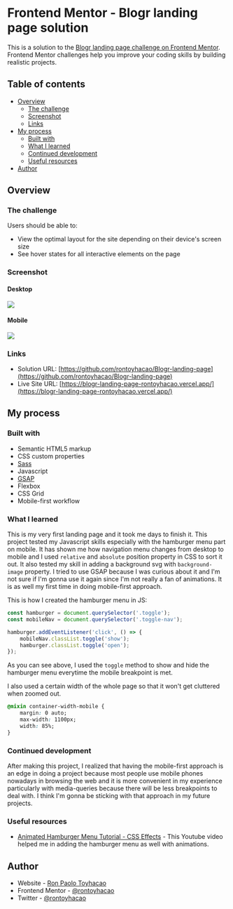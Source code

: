 # Frontend Mentor - Blogr landing page solution

This is a solution to the [Blogr landing page challenge on Frontend Mentor](https://www.frontendmentor.io/challenges/blogr-landing-page-EX2RLAApP). Frontend Mentor challenges help you improve your coding skills by building realistic projects. 

## Table of contents

- [Overview](#overview)
  - [The challenge](#the-challenge)
  - [Screenshot](#screenshot)
  - [Links](#links)
- [My process](#my-process)
  - [Built with](#built-with)
  - [What I learned](#what-i-learned)
  - [Continued development](#continued-development)
  - [Useful resources](#useful-resources)
- [Author](#author)

## Overview

### The challenge

Users should be able to:

- View the optimal layout for the site depending on their device's screen size
- See hover states for all interactive elements on the page

### Screenshot

#### Desktop

![](./screenshots/desktop.jpg)

#### Mobile

![](./screenshots/mobile.jpg)

### Links

- Solution URL: [https://github.com/rontoyhacao/Blogr-landing-page](https://github.com/rontoyhacao/Blogr-landing-page)
- Live Site URL: [https://blogr-landing-page-rontoyhacao.vercel.app/](https://blogr-landing-page-rontoyhacao.vercel.app/)

## My process

### Built with

- Semantic HTML5 markup
- CSS custom properties
- [Sass](https://sass-lang.com/)
- Javascript
- [GSAP](https://greensock.com/gsap/)
- Flexbox
- CSS Grid
- Mobile-first workflow

### What I learned

This is my very first landing page and it took me days to finish it. This project tested my Javascript skills especially with the hamburger menu part on mobile. It has shown me how navigation menu changes from desktop to mobile and I used `relative` and `absolute` position property in CSS to sort it out. It also tested my skill in adding a background svg with `background-image` property. I tried to use GSAP because I was curious about it and I'm not sure if I'm gonna use it again since I'm not really a fan of animations. It is as well my first time in doing mobile-first approach.

This is how I created the hamburger menu in JS:

```js
const hamburger = document.querySelector('.toggle');
const mobileNav = document.querySelector('.toggle-nav');

hamburger.addEventListener('click', () => {
    mobileNav.classList.toggle('show');
    hamburger.classList.toggle('open');
});
```

As you can see above, I used the `toggle` method to show and hide the hamburger menu everytime the mobile breakpoint is met.

I also used a certain width of the whole page so that it won't get cluttered when zoomed out.

```css
@mixin container-width-mobile {
    margin: 0 auto;
    max-width: 1100px;
    width: 85%;
}
```

### Continued development

After making this project, I realized that having the mobile-first approach is an edge in doing a project because most people use mobile phones nowadays in browsing the web and it is more convenient in my experience particularly with media-queries because there will be less breakpoints to deal with. I think I'm gonna be sticking with that approach in my future projects.

### Useful resources

- [Animated Hamburger Menu Tutorial - CSS Effects](https://www.youtube.com/watch?v=dIyVTjJAkLw) - This Youtube video helped me in adding the hamburger menu as well with animations.

## Author

- Website - [Ron Paolo Toyhacao](https://www.your-site.com)
- Frontend Mentor - [@rontoyhacao](https://www.frontendmentor.io/profile/rontoyhacao)
- Twitter - [@rontoyhacao](https://twitter.com/rontoyhacao)

